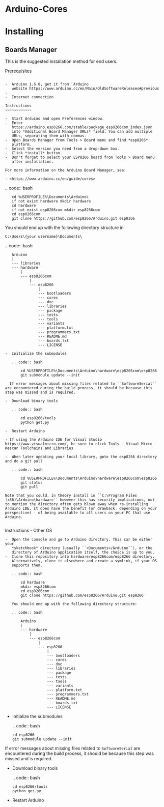 # Arduino-Cores
Installing
==========

Boards Manager
--------------

This is the suggested installation method for end users.

Prerequisites
~~~~~~~~~~~~~

-  Arduino 1.6.8, get it from `Arduino
   website https://www.arduino.cc/en/Main/OldSoftwareReleases#previous .
-  Internet connection

Instructions
~~~~~~~~~~~~

-  Start Arduino and open Preferences window.
-  Enter
   https://arduino.esp8266.com/stable/package_esp8266com_index.json
   into *Additional Board Manager URLs* field. You can add multiple
   URLs, separating them with commas.
-  Open Boards Manager from Tools > Board menu and find *esp8266*
   platform.
-  Select the version you need from a drop-down box.
-  Click *install* button.
-  Don't forget to select your ESP8266 board from Tools > Board menu
   after installation.

For more information on the Arduino Board Manager, see:

- <https://www.arduino.cc/en/guide/cores>

~~~~~~~~~~~~~~~~~~~~~~~

   .. code:: bash
      
       cd %USERPROFILE%\Documents\Arduino\
       if not exist hardware mkdir hardware
       cd hardware
       if not exist esp8266com mkdir esp8266com
       cd esp8266com
       git clone https://github.com/esp8266/Arduino.git esp8266

   You should end up with the following directory structure in
   
   ``C:\Users\{your username}\Documents\``

   .. code:: bash

       Arduino
       |
       --- libraries
       --- hardware
           |
           --- esp8266com
               |
               --- esp8266
                   |
                   --- bootloaders
                   --- cores
                   --- doc
                   --- libraries
                   --- package
                   --- tests
                   --- tools
                   --- variants
                   --- platform.txt
                   --- programmers.txt
                   --- README.md
                   --- boards.txt
                   --- LICENSE
~~~~~~~~~~~~~~~~~~~~~~~
-  Initialize the submodules

   .. code:: bash

       cd %USERPROFILE%\Documents\Arduino\hardware\esp8266com\esp8266
       git submodule update --init   
  
  If error messages about missing files related to ``SoftwareSerial`` are encountered during the build process, it should be because this step was missed and is required.
  
-  Download binary tools

   .. code:: bash

       cd esp8266/tools
       python get.py

-  Restart Arduino

- If using the Arduino IDE for Visual Studio https://www.visualmicro.com/, be sure to click Tools - Visual Micro - Rescan Toolchains and Libraries 

-  When later updating your local library, goto the esp8266 directory and do a git pull

   .. code:: bash

       cd %USERPROFILE%\Documents\Arduino\hardware\esp8266com\esp8266
       git status
       git pull

Note that you could, in theory install in ``C:\Program Files (x86)\Arduino\hardware`` however this has security implications, not to mention the directory often gets blown away when re-installing Arduino IDE. It does have the benefit (or drawback, depending on your perspective) - of being available to all users on your PC that use Arduino.


~~~~~~~~~~~~~~~~~~~~~~~

Instructions - Other OS
~~~~~~~~~~~~~~~~~~~~~~~
-  Open the console and go to Arduino directory. This can be either your
   *sketchbook* directory (usually ``<Documents>/Arduino``), or the
   directory of Arduino application itself, the choice is up to you.
-  Clone this repository into hardware/esp8266com/esp8266 directory.
   Alternatively, clone it elsewhere and create a symlink, if your OS
   supports them.

   .. code:: bash

       cd hardware
       mkdir esp8266com
       cd esp8266com
       git clone https://github.com/esp8266/Arduino.git esp8266

   You should end up with the following directory structure:

   .. code:: bash

       Arduino
       |
       --- hardware
           |
           --- esp8266com
               |
               --- esp8266
                   |
                   --- bootloaders
                   --- cores
                   --- doc
                   --- libraries
                   --- package
                   --- tests
                   --- tools
                   --- variants
                   --- platform.txt
                   --- programmers.txt
                   --- README.md
                   --- boards.txt
                   --- LICENSE
~~~~~~~~~~~~~~~~~~~~~~~
-  Initialize the submodules

   .. code:: bash

       cd esp8266
       git submodule update --init   
  
  If error messages about missing files related to ``SoftwareSerial`` are encountered during the build process, it should be because this step was missed and is required.

-  Download binary tools

   .. code:: bash

       cd esp8266/tools
       python get.py

-  Restart Arduino

    
